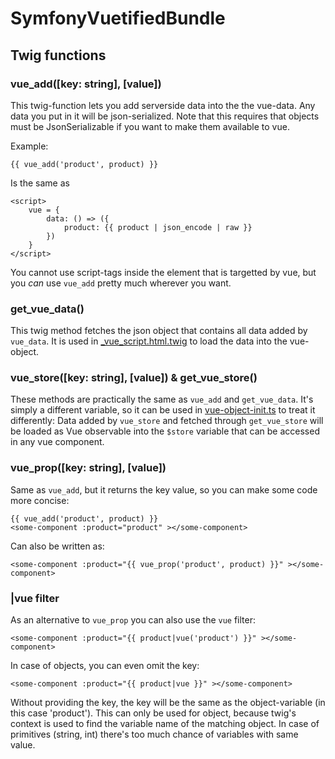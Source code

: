 # SymfonyVuetifiedBundle

## Twig functions

### vue_add([key: string], [value])
This twig-function lets you add serverside data into the the vue-data. Any data you put in it will be json-serialized.
Note that this requires that objects must be JsonSerializable if you want to make them available to vue.

Example:
```twig
{{ vue_add('product', product) }}
```
Is the same as
```
<script>
    vue = {
        data: () => ({
            product: {{ product | json_encode | raw }}
        })
    }
</script>
```
You cannot use script-tags inside the element that is targetted by vue, but you *can*  use `vue_add` pretty much
wherever you want.

### get_vue_data()
This twig method fetches the json object that contains all data added by `vue_data`.
It is used in [_vue_script.html.twig](../views/layout/_vue_script.html.twig) to load the data into the vue-object.

### vue_store([key: string], [value]) & get_vue_store()
These methods are practically the same as `vue_add` and `get_vue_data`. It's simply a different variable, so it can be
used in [vue-object-init.ts](../assets/vue-object-init.ts) to treat it differently:
Data added by `vue_store` and fetched through `get_vue_store` will be loaded as Vue observable into the `$store`
variable that can be accessed in any vue component.

### vue_prop([key: string], [value])
Same as `vue_add`, but it returns the key value, so you can make some code more concise:
```
{{ vue_add('product', product) }}
<some-component :product="product" ></some-component>
```
Can also be written as:
```
<some-component :product="{{ vue_prop('product', product) }}" ></some-component>
```

### |vue filter
As an alternative to `vue_prop` you can also use the `vue` filter:
```
<some-component :product="{{ product|vue('product') }}" ></some-component>
```
In case of objects, you can even omit the key:
```
<some-component :product="{{ product|vue }}" ></some-component>
```
Without providing the key, the key will be the same as the object-variable (in this case 'product').
This can only be used for object, because twig's context is used to find the variable name of the
matching object. In case of primitives (string, int) there's too much chance of variables with
same value.
